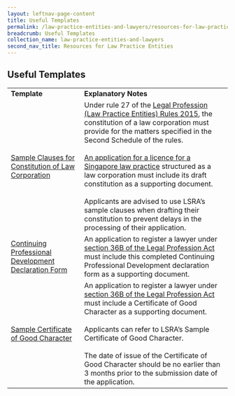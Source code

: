 ```yaml
---
layout: leftnav-page-content
title: Useful Templates
permalink: /law-practice-entities-and-lawyers/resources-for-law-practice-entities/useful-template/
breadcrumb: Useful Templates
collection_name: law-practice-entities-and-lawyers
second_nav_title: Resources for Law Practice Entities
---
```


Useful Templates
---

<table>
  <tr>
    <td>
      <b>Template</b>
    </td>
    <td>
      <b>Explanatory Notes</b>
    </td>
  </tr>
  <tr>
    <td><a href="/files/Sample_Clauses_for Constitution_of_Law_Corporation_June_2016.docx/" target="_blank">Sample Clauses for Constitution of Law Corporation</a></td>
    <td>Under rule 27 of the <a href="/law-practice-entities-and-lawyers/resources-for-law-practice-entities/relevant-legislation-and-communications/">Legal Profession (Law Practice Entities) Rules 2015</a>, the constitution of a law corporation must provide for the matters specified in the Second Schedule of the rules.<br><br>
<a href="/law-practice-entities-and-lawyers/licensing-or-registration-of-law-practice-entities/apply-for-a-licence-or-registration-for-a-new-law-practice-entity/">An application for a licence for a Singapore law practice</a> structured as a law corporation must include its draft constitution as a supporting document.<br><br>Applicants are advised to use LSRA’s sample clauses when drafting their constitution to prevent delays in the processing of their application.</td>
  </td>
  <tr>
    <td><a href="/files/CPD_declaration.pdf/" target="_blank">Continuing Professional Development Declaration Form</a></td>
    <td>An application to register a lawyer under <a href="/law-practice-entities-and-lawyers/licensing-or-registration-of-law-practice-entities/types-of-licence-or-registration/" target="_blank">section 36B of the Legal Profession Act</a> must include this completed Continuing Professional Development declaration form as a supporting document.</td>
  </tr>
  <tr>
    <td><a href="/files/Sample_Certificate_of_Good_Character.pdf/" target="_blank">Sample Certificate of Good Character</a></td>
    <td>An application to register a lawyer under <a href="/law-practice-entities-and-lawyers/licensing-or-registration-of-law-practice-entities/types-of-licence-or-registration/" target="_blank">section 36B of the Legal Profession Act</a> must include a Certificate of Good Character as a supporting document.<br><br>Applicants can refer to LSRA’s Sample Certificate of Good Character.<br><br>
The date of issue of the Certificate of Good Character should be no earlier than 3 months prior to the submission date of the application.</td>
  </tr>
</table>
